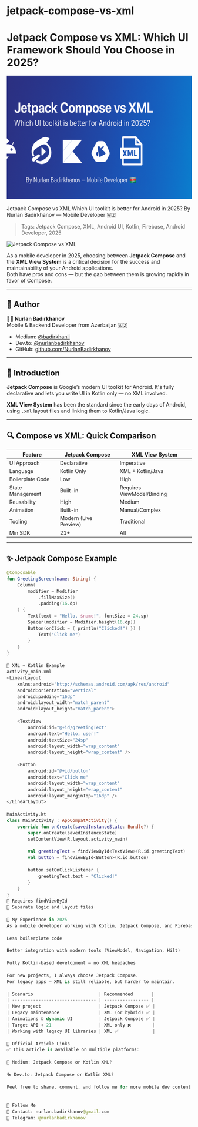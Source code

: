 # jetpack-compose-vs-xml
# Jetpack Compose vs XML: Which UI Framework Should You Choose in 2025?
![Jetpack Compose vs XML Banner](./banner.png)


Jetpack Compose vs XML
Which UI toolkit is better for Android in 2025?
By Nurlan Badirkhanov — Mobile Developer 🇦🇿
> Tags: Jetpack Compose, XML, Android UI, Kotlin, Firebase, Android Developer, 2025


![Jetpack Compose vs XML](https://dev-to-uploads.s3.amazonaws.com/uploads/articles/pkbicmoqiw9acuwr6htf.png)

As a mobile developer in 2025, choosing between **Jetpack Compose** and the **XML View System** is a critical decision for the success and maintainability of your Android applications.  
Both have pros and cons — but the gap between them is growing rapidly in favor of Compose.

---

## 📌 Author

**🧑‍💻 Nurlan Badirkhanov**  
Mobile & Backend Developer from Azerbaijan 🇦🇿  
- Medium: [@badirkhanli](https://medium.com/@badirkhanli)  
- Dev.to: [@nurlanbadirkhanov](https://dev.to/nurlanbadirkhanov)  
- GitHub: [github.com/NurlanBadirkhanov](https://github.com/NurlanBadirkhanov)  

---

## 🧭 Introduction

**Jetpack Compose** is Google’s modern UI toolkit for Android. It's fully declarative and lets you write UI in Kotlin only — no XML involved.

**XML View System** has been the standard since the early days of Android, using `.xml` layout files and linking them to Kotlin/Java logic.

---

## 🔍 Compose vs XML: Quick Comparison

| Feature                  | Jetpack Compose                 | XML View System                |
|--------------------------|----------------------------------|---------------------------------|
| UI Approach              | Declarative                     | Imperative                     |
| Language                 | Kotlin Only                     | XML + Kotlin/Java              |
| Boilerplate Code         | Low                             | High                           |
| State Management         | Built-in                        | Requires ViewModel/Binding     |
| Reusability              | High                            | Medium                         |
| Animation                | Built-in                        | Manual/Complex                 |
| Tooling                  | Modern (Live Preview)           | Traditional                    |
| Min SDK                  | 21+                             | All                            |

---

## ✨ Jetpack Compose Example

```kotlin
@Composable
fun GreetingScreen(name: String) {
    Column(
        modifier = Modifier
            .fillMaxSize()
            .padding(16.dp)
    ) {
        Text(text = "Hello, $name!", fontSize = 24.sp)
        Spacer(modifier = Modifier.height(16.dp))
        Button(onClick = { println("Clicked!") }) {
            Text("Click me")
        }
    }
}

🧾 XML + Kotlin Example
activity_main.xml
<LinearLayout
    xmlns:android="http://schemas.android.com/apk/res/android"
    android:orientation="vertical"
    android:padding="16dp"
    android:layout_width="match_parent"
    android:layout_height="match_parent">

    <TextView
        android:id="@+id/greetingText"
        android:text="Hello, user!"
        android:textSize="24sp"
        android:layout_width="wrap_content"
        android:layout_height="wrap_content" />

    <Button
        android:id="@+id/button"
        android:text="Click me"
        android:layout_width="wrap_content"
        android:layout_height="wrap_content"
        android:layout_marginTop="16dp" />
</LinearLayout>

MainActivity.kt
class MainActivity : AppCompatActivity() {
    override fun onCreate(savedInstanceState: Bundle?) {
        super.onCreate(savedInstanceState)
        setContentView(R.layout.activity_main)

        val greetingText = findViewById<TextView>(R.id.greetingText)
        val button = findViewById<Button>(R.id.button)

        button.setOnClickListener {
            greetingText.text = "Clicked!"
        }
    }
}
🚫 Requires findViewById
🚫 Separate logic and layout files

🧠 My Experience in 2025
As a mobile developer working with Kotlin, Jetpack Compose, and Firebase, my productivity has significantly improved with Compose:

Less boilerplate code

Better integration with modern tools (ViewModel, Navigation, Hilt)

Fully Kotlin-based development — no XML headaches

For new projects, I always choose Jetpack Compose.
For legacy apps — XML is still reliable, but harder to maintain.

| Scenario                         | Recommended       |
| -------------------------------- | ----------------- |
| New project                      | Jetpack Compose ✅ |
| Legacy maintenance               | XML (or hybrid) ✅ |
| Animations & dynamic UI          | Jetpack Compose ✅ |
| Target API < 21                  | XML only ❌        |
| Working with legacy UI libraries | XML ✅             |

🔗 Official Article Links
✅ This article is available on multiple platforms:

📘 Medium: Jetpack Compose or Kotlin XML?

🗞️ Dev.to: Jetpack Compose or Kotlin XML?

Feel free to share, comment, and follow me for more mobile dev content.


🚀 Follow Me
📧 Contact: nurlan.badirkhanov@gmail.com
💬 Telegram: @nurlanbadirkhanov



